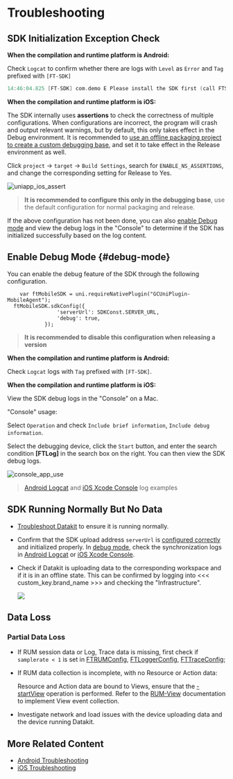 # Troubleshooting

## SDK Initialization Exception Check

**When the compilation and runtime platform is Android:**

Check `Logcat` to confirm whether there are logs with `Level` as `Error` and `Tag` prefixed with `[FT-SDK]`

```kotlin
14:46:04.825 [FT-SDK] com.demo E Please install the SDK first (call FTSdk.install(FTSDKConfig ftSdkConfig) when the app starts)
```

**When the compilation and runtime platform is iOS:**

The SDK internally uses **assertions** to check the correctness of multiple configurations. When configurations are incorrect, the program will crash and output relevant warnings, but by default, this only takes effect in the Debug environment. It is recommended to [use an offline packaging project to create a custom debugging base](https://nativesupport.dcloud.net.cn/AppDocs/usesdk/ios.html#how-to-use-offline-packaging-project-to-create-a-custom-debugging-base), and set it to take effect in the Release environment as well.

Click `project` -> `target` -> `Build Settings`, search for `ENABLE_NS_ASSERTIONS`, and change the corresponding setting for Release to Yes.

![uniapp_ios_assert](../img/uniapp_ios_assert.png)

> **It is recommended to configure this only in the debugging base**, use the default configuration for normal packaging and release.

If the above configuration has not been done, you can also [enable Debug mode](#debug-mode) and view the debug logs in the "Console" to determine if the SDK has initialized successfully based on the log content.

## Enable Debug Mode {#debug-mode}

You can enable the debug feature of the SDK through the following configuration.

```vue
	var ftMobileSDK = uni.requireNativePlugin("GCUniPlugin-MobileAgent");
  ftMobileSDK.sdkConfig({
				'serverUrl': SDKConst.SERVER_URL,
				'debug': true,
			});
```

> **It is recommended to disable this configuration when releasing a version**

**When the compilation and runtime platform is Android:**

Check `Logcat` logs with `Tag` prefixed with `[FT-SDK]`.

**When the compilation and runtime platform is iOS:**

View the SDK debug logs in the "Console" on a Mac.

"Console" usage:

Select `Operation` and check `Include brief information`, `Include debug information`.

Select the debugging device, click the `Start` button, and enter the search condition **[FTLog]** in the search box on the right. You can then view the SDK debug logs.

![console_app_use](../img/console_app_use.png)

> [Android Logcat](../android/app-troubleshooting.md#log_sample) and [iOS Xcode Console](../ios/app-troubleshooting.md#log_sample) log examples

## SDK Running Normally But No Data

* [Troubleshoot Datakit](../../datakit/why-no-data.md) to ensure it is running normally.

* Confirm that the SDK upload address `serverUrl` is [configured correctly](app-access.md#base-setting) and initialized properly. In [debug mode](#debug-mode), check the synchronization logs in [Android Logcat](../android/app-troubleshooting.md#data_sync) or [iOS Xcode Console](../ios/app-troubleshooting.md#data_sync).

* Check if Datakit is uploading data to the corresponding workspace and if it is in an offline state. This can be confirmed by logging into <<< custom_key.brand_name >>> and checking the "Infrastructure".

	![](../img/17.trouble_shooting_android_datakit_check.png)

## Data Loss

### Partial Data Loss

* If RUM session data or Log, Trace data is missing, first check if `samplerate < 1` is set in [FTRUMConfig](app-access.md#rum-config), [FTLoggerConfig](app-access.md#log-config), [FTTraceConfig](app-access.md#trace-config);

* If RUM data collection is incomplete, with no Resource or Action data:

    Resource and Action data are bound to Views, ensure that the [- startView](app-access.md#startview) operation is performed. Refer to the [RUM-View](app-access.md#rumview) documentation to implement View event collection.

* Investigate network and load issues with the device uploading data and the device running Datakit.

## More Related Content
* [Android Troubleshooting](../android/app-troubleshooting.md)
* [iOS Troubleshooting](../ios/app-troubleshooting.md)